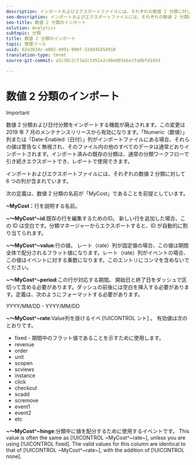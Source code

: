 ```yaml
---
description: インポートおよびエクスポートファイルには、それぞれの数値 2 分類に対して 6 つの列が含まれています。
seo-description: インポートおよびエクスポートファイルには、それぞれの数値 2 分類に対して 6 つの列が含まれています。
seo-title: 数値 2 分類のインポート
solution: Analytics
subtopic: 分類
title: 数値 2 分類のインポート
topic: 管理ツール
uuid: 82a3034c-e002-4991-900f-22dd45d54910
translation-type: tm+mt
source-git-commit: a2c38c2cf3a2c1451e2c60e003ebe1fa9bfd145d

---
```



# 数値 2 分類のインポート

>[!IMPORTANT]
>
>数値 2 分類および日付分類をインポートする機能が廃止されます。この変更は 2019 年 7 月のメンテナンスリリースから有効になります。「Numeric（数値）」列または「Date-Enabled（日付）」列がインポートファイルにある場合、それらの値は警告なく無視され、そのファイル内の他のすべてのデータは通常どおりインポートされます。インポート済みの既存の分類は、通常の分類ワークフローで引き続きエクスポートでき、レポートで使用できます。

インポートおよびエクスポートファイルには、それぞれの数値 2 分類に対して 6 つの列が含まれています。

次の定義は、数値 2 分類の名前が「MyCost」であることを前提としています。

**~MyCost：**&#x200B;行を説明する名前。

**~～MyCost^~id**:既存の行を編集するためのID。 新しい行を追加した場合、この ID は空白です。分類マネージャーからエクスポートすると、ID が自動的に割り当てられます。

**~～MyCost^~value**:行の値。 レート（rate）列が固定値の場合、この値は期間全体で配分されるフラット値になります。レート（rate）列がイベントの場合、この値はイベントに対する乗数になります。このエントリにコンマを含めないでください。

**~～MyCost^~period**:この行が対応する期間。 開始日と終了日をダッシュで区切って含める必要があります。ダッシュの前後には空白を挿入する必要があります。定義は、次のようにフォーマットする必要があります。

YYYY/MM/DD - YYYY/MM/DD

**~～MyCost^~rate**:Value列を掛けるイベ [!UICONTROL ント] 。 有効値は次のとおりです。

* fixed - 期間中のフラット値であることを示すために使用します。
* revenue
* order
* unit
* scopen
* scviews
* instance
* click
* checkout
* scadd
* scremove
* event1
* event2
* etc

**~～MyCost^~hinge**:分類中に値を配分するために使用するイベントです。 This value is often the same as [!UICONTROL ~MyCost^~rate~], unless you are using [!UICONTROL fixed]. The valid values for this column are identical to that of [!UICONTROL ~MyCost^~rate~], with the addition of [!UICONTROL none].
